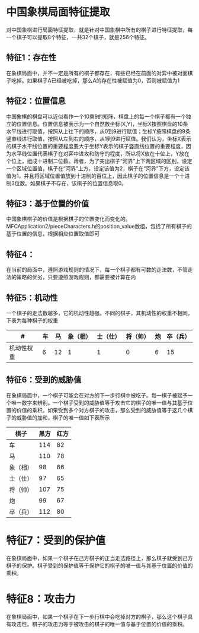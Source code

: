 # 中国象棋局面特征提取
对中国象棋进行局面特征提取，就是针对中国象棋中所有的棋子进行特征提取，每一个棋子可以提取8个特征，一共32个棋子，就是256个特征。
## 特征1：存在性
在象棋局面中，并不一定是所有的棋子都存在，有些已经在前面的对弈中被对面棋子吃掉。如果棋子A已经被吃掉，那么A的存在性被赋值为0，否则被赋值为1
## 特征2：位置信息
中国象棋的棋盘可以近似看作一个10乘9的矩阵，棋盘上的每一个棋子都有一个独立的位置信息。位置信息被表示为一个自然数坐标(X,Y)，坐标X按照棋盘的10条水平线进行取值，按照从上往下的顺序，从0到9进行赋值；坐标Y按照棋盘的9条竖直线进行取值，按照从左到右的顺序，从1到9进行赋值。我们认为，坐标X表示的棋子水平线位置的重要程度要大于坐标Y表示的棋子竖直线位置的重要程度，因为水平线位置代表棋子在对弈中进攻和防守的程度，所以将X放在十位上，Y放在个位上，组成十进制二位数。再者，为了突出棋子“河界”上下两区域的区别，设定一个区域位置值，棋子在“河界”上方，设定该值为2，棋子在“河界”下方，设定该值为1，并且将区域位置值放到十进制的百位上，因此棋子的位置信息是一个十进制3位数。如果棋子不存在，该棋子的位置信息取0。
## 特征3：基于位置的价值
中国象棋棋子的价值是根据棋子的位置变化而变化的。MFCApplication2/pieceCharacters.h的position_value数组，包括了所有棋子的基于位置的信息，根据相应位置取值即可
## 特征4：
在当前的局面中，遵照游戏规则的情况下，每一个棋子都有可数的走法数，不管走法的策略的优劣，只要遵照游戏规则，都需要被计算在内
## 特征5：机动性
一个棋子的走法数越多，它的机动性越强。不同的棋子，其机动性的权重不相同，下表为每种棋子的权重

#|车|马|象（相）|士（仕）|将（帅）|炮|卒（兵）
----|-----|-----|-----|-----|-----|-----|-----
机动性权重|6|12|1|1|0|6|15
## 特征6：受到的威胁值
在象棋局面中，一个棋子可能会在对方的下一步行棋中被吃子。每一棋子被赋予一个唯一数字来辨别。一个棋子受到的威胁值等于攻击它的棋子的唯一值与其基于位置的价值的乘积。如果受到多个对方棋子的攻击，那么受到的威胁值等于这几个棋子的威胁值的加和，棋子的唯一值如下表所示

棋子|黑方|红方
----|-----|-----
车|114|82
马|110|78
象（相）|98|66
士（仕）|97|65
将（帅）|107|75
炮|99|67
卒（兵）|112|80
# 特征7：受到的保护值
在象棋局面中，如果一个棋子在己方棋子的正当走法路径上，那么棋子就受到己方棋子的保护。棋子受到的保护值等于保护它的棋子的唯一值与其基于位置的价值的乘积。
# 特征8：攻击力
在象棋局面中，如果一个棋子在下一步行棋中会吃掉对方的棋子，那么这个棋子具有攻击性。棋子的攻击力等于被攻击的棋子的唯一值与基于位置的价值的乘积。

